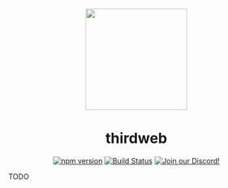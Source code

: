 <p align="center">
<br />
<a href="https://thirdweb.com"><img src="https://github.com/thirdweb-dev/js/blob/main/packages/sdk/logo.svg?raw=true" width="200" alt=""/></a>
<br />
</p>
<h1 align="center">thirdweb</h1>
<p align="center">
<a href="https://www.npmjs.com/package/thirdweb"><img src="https://img.shields.io/npm/v/thirdweb?color=red&label=npm&logo=npm" alt="npm version"/></a>
<a href="https://github.com/thirdweb-dev/js/actions/workflows/build-test-lint.yml"><img alt="Build Status" src="https://github.com/thirdweb-dev/js/actions/workflows/build-test-lint.yml/badge.svg"/></a>
<a href="https://discord.gg/thirdweb"><img alt="Join our Discord!" src="https://img.shields.io/discord/834227967404146718.svg?color=7289da&label=discord&logo=discord&style=flat"/></a>

TODO

